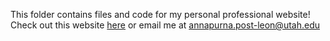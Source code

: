 This folder contains files and code for my personal professional website! Check out this website [here](https://purnapl.github.io/) or email me at annapurna.post-leon@utah.edu

